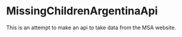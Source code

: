# MissingChildrenArgentinaApi
 This is an attempt to make an api to take data from the MSA website.
